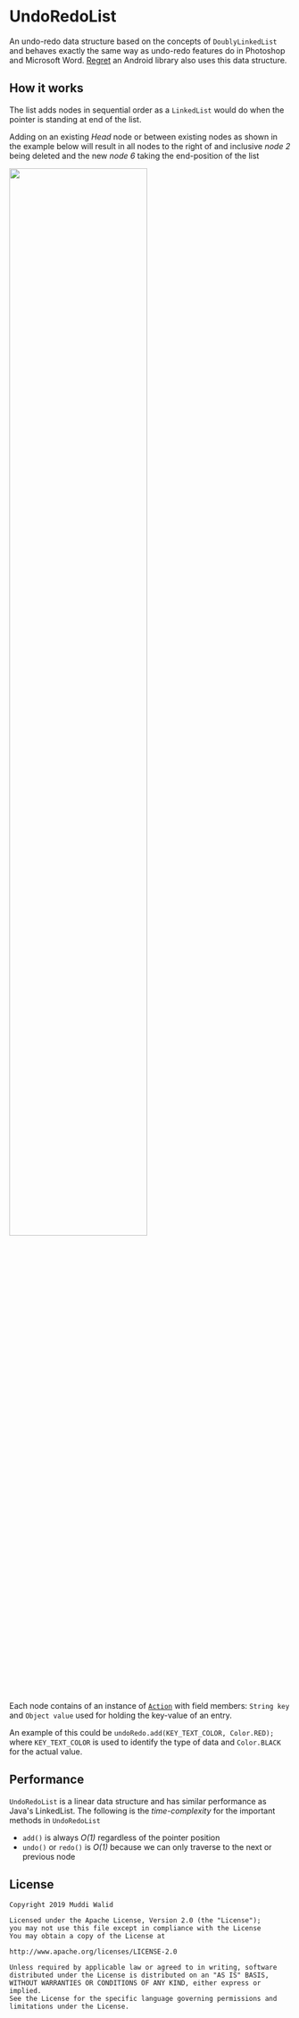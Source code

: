 # UndoRedoList

An undo-redo data structure based on the concepts of `DoublyLinkedList` and behaves exactly the same way as undo-redo features do in Photoshop and Microsoft Word. [Regret](https://github.com/Muddz/Regret) an Android library also uses this data structure.

## How it works

The list adds nodes in sequential order as a `LinkedList` would do when the pointer is standing at end of the list.

Adding on an existing <i>Head</i> node or between existing nodes as shown in the example below will result in all nodes to the right of and inclusive *node 2* being deleted and the new *node 6* taking the end-position of the list

<img src="https://github.com/Muddz/UndoRedoList/blob/master/src/main/resources/AddBetweenElements.png" width="70%">

Each node contains of an instance of [`Action`](https://github.com/Muddz/UndoRedoList/blob/master/src/main/java/Action.java) with field members: `String key` and `Object value` used for holding the key-value of an entry. 

An example of this could be `undoRedo.add(KEY_TEXT_COLOR, Color.RED); `
where `KEY_TEXT_COLOR` is used to identify the type of data and `Color.BLACK` for the actual value.

## Performance
`UndoRedoList` is a linear data structure and has similar performance as Java's LinkedList.
The following is the *time-complexity* for the important methods in `UndoRedoList`

- `add()` is always *O(1)* regardless of the pointer position
- `undo()` or `redo()` is *O(1)* because we can only traverse to the next or previous node


## License

    Copyright 2019 Muddi Walid

    Licensed under the Apache License, Version 2.0 (the "License");
    you may not use this file except in compliance with the License
    You may obtain a copy of the License at

    http://www.apache.org/licenses/LICENSE-2.0

    Unless required by applicable law or agreed to in writing, software
    distributed under the License is distributed on an "AS IS" BASIS,
    WITHOUT WARRANTIES OR CONDITIONS OF ANY KIND, either express or implied.
    See the License for the specific language governing permissions and
    limitations under the License.
